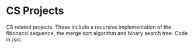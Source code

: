 # CS Projects 
CS related projects. These include a recursive implementation of the fibonacci sequence, the merge sort algorithm and binary search tree. Code in /src.
